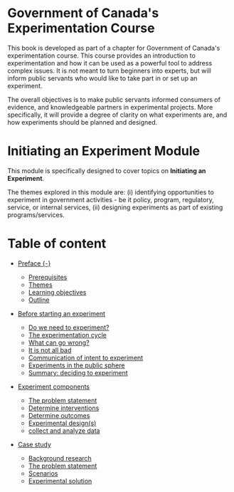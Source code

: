 # Government of Canada's Experimentation Course

This book is developed as part of a chapter for Government of Canada's experimentation course. This course provides an introduction to experimentation and how it can be used as a powerful tool to address complex issues. It is not meant to turn beginners into experts, but will inform public servants who would like to take part in or set up an experiment.

The overall objectives is to make public servants informed consumers of evidence, and knowledgeable partners in experimental projects. More specifically, it will provide a degree of clarity on what experiments are, and how experiments should be planned and designed.

# Initiating an Experiment Module

This module is specifically designed to cover topics on  **Initiating an Experiment**. 

The themes explored in this module are:
(i) identifying opportunities to experiment in government activities - be it policy, program, regulatory, service, or internal services, 
(ii) designing experiments as part of existing programs/services.


# Table of content

- [Preface {-}](#preface----)
  * [Prerequisites](#prerequisites)
  * [Themes](#themes)
  * [Learning objectives](#learning-objectives)
  * [Outline](#outline)
  
- [Before starting an experiment](#before-starting-an-experiment)
  * [Do we need to experiment?](#do-we-need-to-experiment-)
  * [The experimentation cycle](#the-experimentation-cycle)
  * [What can go wrong?](#what-can-go-wrong-)
  * [It is not all bad](#it-is-not-all-bad)
  * [Communication of intent to experiment](#communication-of-intent-to-experiment)
  * [Experiments in the public sphere](#experiments-in-the-public-sphere)
  * [Summary: deciding to experiment](#summary--deciding-to-experiment)
  
  
- [Experiment components](#experiment-components)
  * [The problem statement](#the-problem-statement)
  * [Determine interventions](#determine-interventions)
  * [Determine outcomes](#determine-outcomes)
  * [Experimental design(s)](#experimental-design-s-)
  * [collect and analyze data](#collect-and-analyze-data)
  
  
  
  
  
  
- [Case study](#case-study)
  * [Background research](#background-research)
  * [The problem statement](#the-problem-statement)
  * [Scenarios](#scenarios)
  * [Experimental solution](#experimental-solution)